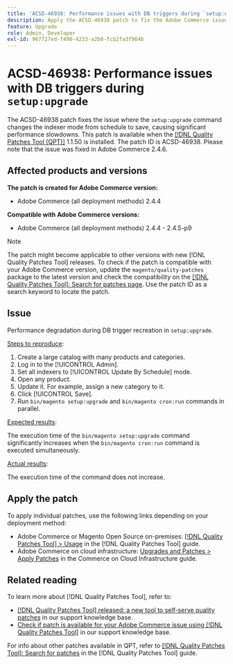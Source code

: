 ```yaml
---
title: 'ACSD-46938: Performance issues with DB triggers during `setup:upgrade`'
description: Apply the ACSD-46938 patch to fix the Adobe Commerce issue where the `setup:upgrade` command changes the indexer mode from schedule to save, causing significant performance slowdowns.
feature: Upgrade
role: Admin, Developer
exl-id: 967727ed-f490-4233-a2b0-fcb2fa3f964b
---
```

# ACSD-46938: Performance issues with DB triggers during `setup:upgrade`

The ACSD-46938 patch fixes the issue where the `setup:upgrade` command changes the indexer mode from schedule to save, causing significant performance slowdowns. This patch is available when the [[!DNL Quality Patches Tool (QPT)]](https://experienceleague.adobe.com/en/docs/commerce-knowledge-base/kb/announcements/commerce-announcements/magento-quality-patches-released-new-tool-to-self-serve-quality-patches) 1.1.50 is installed. The patch ID is ACSD-46938. Please note that the issue was fixed in Adobe Commerce 2.4.6.

## Affected products and versions

**The patch is created for Adobe Commerce version:**

* Adobe Commerce (all deployment methods) 2.4.4

**Compatible with Adobe Commerce versions:**

* Adobe Commerce (all deployment methods) 2.4.4 - 2.4.5-p9

>[!NOTE]
>
>The patch might become applicable to other versions with new [!DNL Quality Patches Tool] releases. To check if the patch is compatible with your Adobe Commerce version, update the `magento/quality-patches` package to the latest version and check the compatibility on the [[!DNL Quality Patches Tool]: Search for patches page](https://experienceleague.adobe.com/tools/commerce-quality-patches/index.html). Use the patch ID as a search keyword to locate the patch.

## Issue

Performance degradation during DB trigger recreation in `setup:upgrade`.

<u>Steps to reproduce</u>:

1. Create a large catalog with many products and categories.
1. Log in to the [!UICONTROL Admin].
1. Set all indexers to [!UICONTROL Update By Schedule] mode.
1. Open any product.
1. Update it. For example, assign a new category to it.
1. Click [!UICONTROL Save].
1. Run `bin/magento setup:upgrade` and `bin/magento cron:run` commands in parallel.

<u>Expected results</u>:

The execution time of the `bin/magento setup:upgrade` command significantly increases when the `bin/magento cron:run` command is executed simultaneously.

<u>Actual results</u>:

The execution time of the command does not increase.

## Apply the patch

To apply individual patches, use the following links depending on your deployment method:

* Adobe Commerce or Magento Open Source on-premises: [[!DNL Quality Patches Tool] > Usage](https://experienceleague.adobe.com/docs/commerce-operations/tools/quality-patches-tool/usage.html) in the [!DNL Quality Patches Tool] guide.
* Adobe Commerce on cloud infrastructure: [Upgrades and Patches > Apply Patches](https://experienceleague.adobe.com/docs/commerce-cloud-service/user-guide/develop/upgrade/apply-patches.html) in the Commerce on Cloud Infrastructure guide.

## Related reading

To learn more about [!DNL Quality Patches Tool], refer to:

* [[!DNL Quality Patches Tool] released: a new tool to self-serve quality patches](https://experienceleague.adobe.com/en/docs/commerce-knowledge-base/kb/announcements/commerce-announcements/magento-quality-patches-released-new-tool-to-self-serve-quality-patches) in our support knowledge base.
* [Check if patch is available for your Adobe Commerce issue using [!DNL Quality Patches Tool]](/help/support-tools/patches-available-in-qpt-tool/check-patch-for-magento-issue-with-magento-quality-patches.md) in our support knowledge base.

For info about other patches available in QPT, refer to [[!DNL Quality Patches Tool]: Search for patches](https://experienceleague.adobe.com/tools/commerce-quality-patches/index.html) in the [!DNL Quality Patches Tool] guide.
